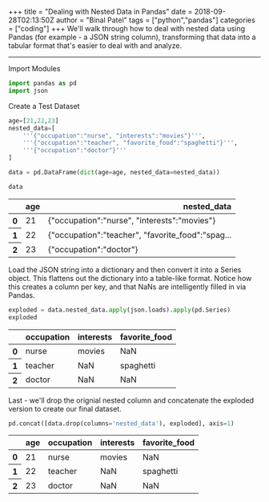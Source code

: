 +++
title = "Dealing with Nested Data in Pandas"
date = 2018-09-28T02:13:50Z
author = "Binal Patel"
tags = ["python","pandas"]
categories = ["coding"]
+++
We'll walk through how to deal with nested data using Pandas (for example - a JSON string column), transforming that data into a tabular format that's easier to deal with and analyze.
<!--more-->
***
Import Modules
```python
import pandas as pd
import json
```

Create a Test Dataset

```python
age=[21,22,23]
nested_data=[
    '''{"occupation":"nurse", "interests":"movies"}''',
    '''{"occupation":"teacher", "favorite_food":"spaghetti"}''', 
    '''{"occupation":"doctor"}'''
]

data = pd.DataFrame(dict(age=age, nested_data=nested_data))
```


```python
data
```
<div>
<table class="table table-bordered table-sm table-hover">
  <thead>
    <tr style="text-align: right;">
      <th></th>
      <th>age</th>
      <th>nested_data</th>
    </tr>
  </thead>
  <tbody>
    <tr>
      <th>0</th>
      <td>21</td>
      <td>{"occupation":"nurse", "interests":"movies"}</td>
    </tr>
    <tr>
      <th>1</th>
      <td>22</td>
      <td>{"occupation":"teacher", "favorite_food":"spag...</td>
    </tr>
    <tr>
      <th>2</th>
      <td>23</td>
      <td>{"occupation":"doctor"}</td>
    </tr>
  </tbody>
</table>
</div>


Load the JSON string into a dictionary and then convert it into a Series object. This flattens out the dictionary into a table-like format. Notice how this creates a column per key, and that NaNs are intelligently filled in via Pandas.
```python
exploded = data.nested_data.apply(json.loads).apply(pd.Series)
exploded
```
<div>
<table class="table table-bordered table-sm table-hover">
  <thead>
    <tr style="text-align: right;">
      <th></th>
      <th>occupation</th>
      <th>interests</th>
      <th>favorite_food</th>
    </tr>
  </thead>
  <tbody>
    <tr>
      <th>0</th>
      <td>nurse</td>
      <td>movies</td>
      <td>NaN</td>
    </tr>
    <tr>
      <th>1</th>
      <td>teacher</td>
      <td>NaN</td>
      <td>spaghetti</td>
    </tr>
    <tr>
      <th>2</th>
      <td>doctor</td>
      <td>NaN</td>
      <td>NaN</td>
    </tr>
  </tbody>
</table>
</div>

Last - we'll drop the orignial nested column and concatenate the exploded version to create our final dataset.
```python
pd.concat([data.drop(columns='nested_data'), exploded], axis=1)
```
<div>
<table class="table table-bordered table-sm table-hover">
  <thead>
    <tr style="text-align: right;">
      <th></th>
      <th>age</th>
      <th>occupation</th>
      <th>interests</th>
      <th>favorite_food</th>
    </tr>
  </thead>
  <tbody>
    <tr>
      <th>0</th>
      <td>21</td>
      <td>nurse</td>
      <td>movies</td>
      <td>NaN</td>
    </tr>
    <tr>
      <th>1</th>
      <td>22</td>
      <td>teacher</td>
      <td>NaN</td>
      <td>spaghetti</td>
    </tr>
    <tr>
      <th>2</th>
      <td>23</td>
      <td>doctor</td>
      <td>NaN</td>
      <td>NaN</td>
    </tr>
  </tbody>
</table>
</div>
